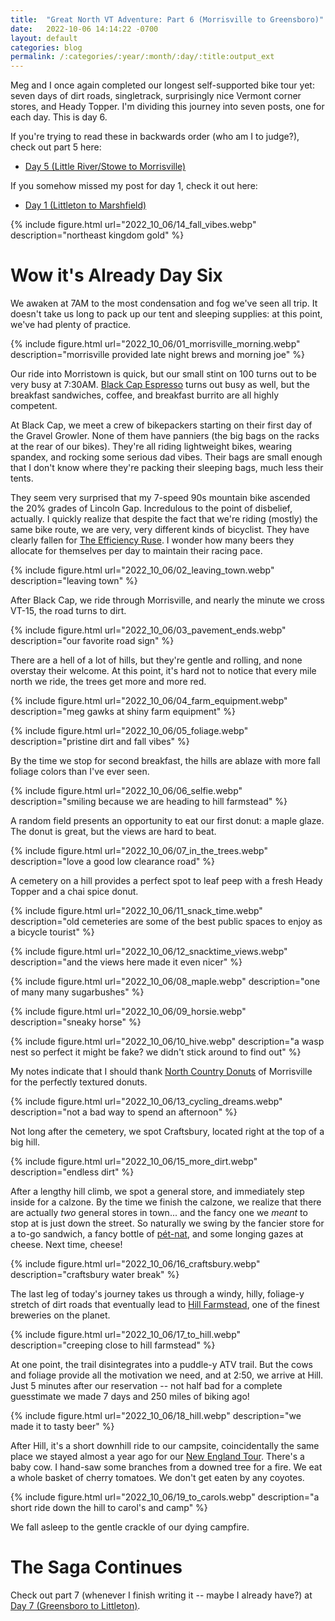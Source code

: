 ```yaml
---
title:  "Great North VT Adventure: Part 6 (Morrisville to Greensboro)"
date:   2022-10-06 14:14:22 -0700
layout: default
categories: blog
permalink: /:categories/:year/:month/:day/:title:output_ext
---
```


Meg and I once again completed our longest self-supported bike tour yet: seven
days of dirt roads, singletrack, surprisingly nice Vermont corner stores,
and Heady Topper. I'm dividing this journey into seven posts, one for each day.
This is day 6.

<!-- readmore -->

If you're trying to read these in backwards order (who am I to judge?), check out part 5 here:

- [Day 5 (Little River/Stowe to Morrisville)](/blog/2022/10/05/the-great-northern-vt-adventure-pt5.html)

If you somehow missed my post for day 1, check it out here:

- [Day 1 (Littleton to Marshfield)](/blog/2022/10/01/the-great-northern-vt-adventure-pt1.html)

{% include figure.html url="2022_10_06/14_fall_vibes.webp" description="northeast kingdom gold" %}

# Wow it's Already Day Six

We awaken at 7AM to the most condensation and fog we've seen all trip.
It doesn't take us long to pack up our tent and sleeping supplies: at this point, we've had plenty of practice.

{% include figure.html url="2022_10_06/01_morrisville_morning.webp" description="morrisville provided late night brews and morning joe" %}

Our ride into Morristown is quick, but our small stint on 100 turns out to be very busy at 7:30AM. [Black Cap Espresso](https://blackcapvermont.com/) turns out busy as well, but the breakfast sandwiches, coffee, and breakfast burrito are all highly competent.

At Black Cap, we meet a crew of bikepackers starting on their first day of the Gravel Growler. None of them have panniers (the big bags on the racks at the rear of our bikes). They're all riding lightweight bikes, wearing spandex, and rocking some serious dad vibes. Their bags are small enough that I don't know where they're packing their sleeping bags, much less their tents.

They seem very surprised that my 7-speed 90s mountain bike ascended the 20% grades of Lincoln Gap. Incredulous to the point of disbelief, actually. I quickly realize that despite the fact that we're riding (mostly) the same bike route, we are very, very different kinds of bicyclist. They have clearly fallen for [The Efficiency Ruse](https://www.rivbike.com/pages/the-efficiency-ruse). I wonder how many beers they allocate for themselves per day to maintain their racing pace.

{% include figure.html url="2022_10_06/02_leaving_town.webp" description="leaving town" %}

After Black Cap, we ride through Morrisville, and nearly the minute we cross VT-15, the road turns to dirt.

{% include figure.html url="2022_10_06/03_pavement_ends.webp" description="our favorite road sign" %}

There are a hell of a lot of hills, but they're gentle and rolling, and none overstay their welcome. At this point, it's hard not to notice that every mile north we ride, the trees get more and more red.

{% include figure.html url="2022_10_06/04_farm_equipment.webp" description="meg gawks at shiny farm equipment" %}

{% include figure.html url="2022_10_06/05_foliage.webp" description="pristine dirt and fall vibes" %}

By the time we stop for second breakfast, the hills are ablaze with more fall foliage colors than I've ever seen.

{% include figure.html url="2022_10_06/06_selfie.webp" description="smiling because we are heading to hill farmstead" %}

A random field presents an opportunity to eat our first donut: a maple glaze. The donut is great, but the views are hard to beat.

{% include figure.html url="2022_10_06/07_in_the_trees.webp" description="love a good low clearance road" %}

A cemetery on a hill provides a perfect spot to leaf peep with a fresh Heady Topper and a chai spice donut.

{% include figure.html url="2022_10_06/11_snack_time.webp" description="old cemeteries are some of the best public spaces to enjoy as a bicycle tourist" %}

{% include figure.html url="2022_10_06/12_snacktime_views.webp" description="and the views here made it even nicer" %}

{% include figure.html url="2022_10_06/08_maple.webp" description="one of many many sugarbushes" %}

{% include figure.html url="2022_10_06/09_horsie.webp" description="sneaky horse" %}

{% include figure.html url="2022_10_06/10_hive.webp" description="a wasp nest so perfect it might be fake? we didn't stick around to find out" %}

My notes indicate that I should thank [North Country Donuts](https://www.northcountrydonuts.com/) of Morrisville for the perfectly textured donuts.

{% include figure.html url="2022_10_06/13_cycling_dreams.webp" description="not a bad way to spend an afternoon" %}

Not long after the cemetery, we spot Craftsbury, located right at the top of a big hill.

{% include figure.html url="2022_10_06/15_more_dirt.webp" description="endless dirt" %}

After a lengthy hill climb, we spot a general store, and immediately step inside for a calzone. By the time we finish the calzone, we realize that there are actually *two* general stores in town... and the fancy one we *meant* to stop at is just down the street. So naturally we swing by the fancier store for a to-go sandwich, a fancy bottle of [pét-nat](https://vinepair.com/articles/pet-nat-wine/), and some longing gazes at cheese. Next time, cheese!

{% include figure.html url="2022_10_06/16_craftsbury.webp" description="craftsbury water break" %}

The last leg of today's journey takes us through a windy, hilly, foliage-y stretch of dirt roads that eventually lead to [Hill Farmstead](https://hillfarmstead.com/), one of the finest breweries on the planet.

{% include figure.html url="2022_10_06/17_to_hill.webp" description="creeping close to hill farmstead" %}

At one point, the trail disintegrates into a puddle-y ATV trail. But the cows and foliage provide all the motivation we need, and at 2:50, we arrive at Hill. Just 5 minutes after our reservation -- not half bad for a complete guesstimate we made 7 days and 250 miles of biking ago!

{% include figure.html url="2022_10_06/18_hill.webp" description="we made it to tasty beer" %}

After Hill, it's a short downhill ride to our campsite, coincidentally the same place we stayed almost a year ago for our [New England Tour](/blog/2021/09/06/new-england-touring.html). There's a baby cow. I hand-saw some branches from a downed tree for a fire. We eat a whole basket of cherry tomatoes. We don't get eaten by any coyotes.

{% include figure.html url="2022_10_06/19_to_carols.webp" description="a short ride down the hill to carol's and camp" %}

We fall asleep to the gentle crackle of our dying campfire.

# The Saga Continues

Check out part 7 (whenever I finish writing it -- maybe I already have?) at [Day 7 (Greensboro to Littleton)](/blog/2022/10/07/the-great-northern-vt-adventure-pt7.html).


